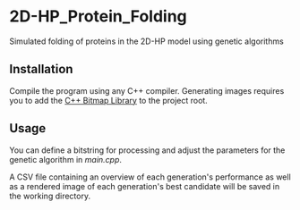 # 2D-HP_Protein_Folding
Simulated folding of proteins in the 2D-HP model using genetic algorithms

## Installation

Compile the program using any C++ compiler. Generating images requires you to add the [C++ Bitmap Library](https://github.com/ArashPartow/bitmap) to the project root.

## Usage

You can define a bitstring for processing and adjust the parameters for the genetic algorithm in *main.cpp*.

A CSV file containing an overview of each generation's performance as well as a rendered image of each generation's best candidate will be saved in the working directory.

